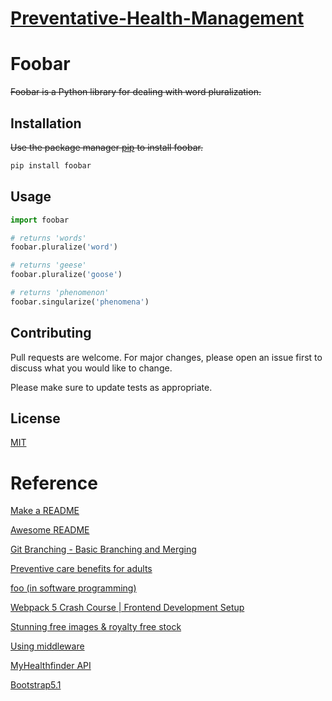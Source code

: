 # [Preventative-Health-Management](https://github.com/hmu1540/Preventative-Health-Management)

# Foobar

~~Foobar is a Python library for dealing with word pluralization.~~

## Installation

~~Use the package manager [pip](https://pip.pypa.io/en/stable/) to install foobar.~~

```bash
pip install foobar
````

## Usage

```python
import foobar

# returns 'words'
foobar.pluralize('word')

# returns 'geese'
foobar.pluralize('goose')

# returns 'phenomenon'
foobar.singularize('phenomena')
```

## Contributing
Pull requests are welcome. For major changes, please open an issue first to discuss what you would like to change.

Please make sure to update tests as appropriate.

## License
[MIT](https://choosealicense.com/licenses/mit/)

# Reference
[Make a README](https://www.makeareadme.com/)

[Awesome README](https://github.com/matiassingers/awesome-readme)

[Git Branching - Basic Branching and Merging](https://git-scm.com/book/en/v2/Git-Branching-Basic-Branching-and-Merging)

[Preventive care benefits for adults](https://www.healthcare.gov/preventive-care-adults/)

[foo (in software programming)](https://www.techtarget.com/searchapparchitecture/definition/foo-in-software-programming)

[Webpack 5 Crash Course | Frontend Development Setup](https://www.youtube.com/watch?v=IZGNcSuwBZs)

[Stunning free images & royalty free stock](https://pixabay.com/)

[Using middleware](http://expressjs.com/en/guide/using-middleware.html)

[MyHealthfinder API](https://health.gov/our-work/national-health-initiatives/health-literacy/consumer-health-content/free-web-content/apis-developers/terms-use)

[](https://docs.microsoft.com/en-us/windows/wsl/tutorials/wsl-database#install-mongodb)

[Bootstrap5.1](https://getbootstrap.com/docs/5.1/getting-started/introduction/)